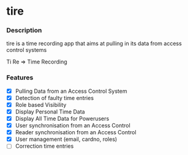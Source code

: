 # tire

### Description

tire is a time recording app that aims at pulling in its data from access control systems

Ti Re => Time Recording

### Features

- [x] Pulling Data from an Access Control System
- [x] Detection of faulty time entries
- [x] Role based Visibility
- [x] Display Personal Time Data
- [x] Display All Time Data for Powerusers
- [x] User synchronisation from an Access Control
- [x] Reader synchronisation from an Access Control
- [x] User management (email, cardno, roles)
- [ ] Correction time entries
